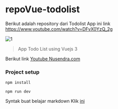 # repoVue-todolist
Berikut adalah repository dari Todolist App ini link https://www.youtube.com/watch?v=DFvX0YzQ_2g

![1](https://user-images.githubusercontent.com/78794419/175765323-cf20a2ae-629c-4cda-9e35-3e031637248e.jpg)

> App Todo List using Vuejs 3 

Berikut link [Youtube Nusendra.com](https://www.youtube.com/watch?v=DFvX0YzQ_2g)

### Project setup

`npm install`

`npm run dev`

Syntak buat belajar markdown Klik [ini](https://docs.github.com/en/get-started/writing-on-github/getting-started-with-writing-and-formatting-on-github/basic-writing-and-formatting-syntax)
